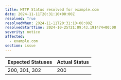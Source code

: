```yaml
---
title: HTTP Status resolved for example.com
date: 2024-11-11T20:31:10+00:00Z
resolved: True
resolvedWhen: 2024-11-11T20:31:10+00:00Z
resolvedStartTime: 2024-10-25T21:09:43.191474+00:00
severity: notice
affected:
  - example.com
section: issue
---
```


| Expected Statuses | Actual Status  |
|-------------------|----------------|
| 200, 301, 302 | 200 |
